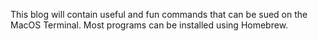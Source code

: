 This blog will contain useful and fun commands that can be sued on the MacOS Terminal. Most programs can be installed using Homebrew.
